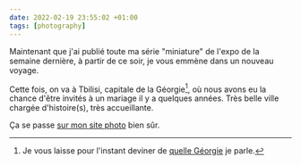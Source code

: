 ```yaml
---
date: 2022-02-19 23:55:02 +01:00
tags: [photography]
---
```


Maintenant que j'ai publié toute ma série "miniature" de l'expo de la semaine dernière, à partir de ce soir, je vous emmène dans un nouveau voyage.

Cette fois, on va à Tbilisi, capitale de la Géorgie[^homonymes], où nous avons eu la chance d'être invités à un mariage il y a quelques années. Très belle ville chargée d'histoire(s), très accueillante.

[^homonymes]: Je vous laisse pour l'instant deviner de [quelle Géorgie](https://fr.wikipedia.org/wiki/G%C3%A9orgie) je parle.

Ça se passe [sur mon site photo](https://nicolas-hoizey.photo/galleries/travels/europe/georgia/) bien sûr.
